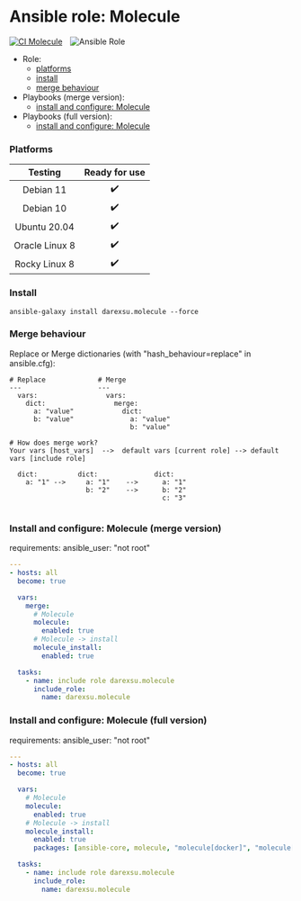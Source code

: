 # Ansible role: Molecule
[![CI Molecule](https://github.com/darexsu/ansible-role-molecule/actions/workflows/ci.yml/badge.svg)](https://github.com/darexsu/ansible-role-molecule/actions/workflows/ci.yml)&emsp;![Ansible Role](https://img.shields.io/ansible/role/d/57358?color=blue&label=downloads)


  - Role:
      - [platforms](#platforms)
      - [install](#install)
      - [merge behaviour](#merge-behaviour)
  - Playbooks (merge version):
      - [install and configure: Molecule](#install-and-configure-molecule-merge-version)
  - Playbooks (full version):
      - [install and configure: Molecule](#install-and-configure-molecule-full-version)

### Platforms

|  Testing         |  Ready for use      |
| :--------------: | :----------------:  |
| Debian 11        |  :heavy_check_mark: |
| Debian 10        |  :heavy_check_mark: |
| Ubuntu 20.04     |  :heavy_check_mark: |
| Oracle Linux 8   |  :heavy_check_mark: |
| Rocky Linux 8    |  :heavy_check_mark: |

### Install

```
ansible-galaxy install darexsu.molecule --force
```

### Merge behaviour

Replace or Merge dictionaries (with "hash_behaviour=replace" in ansible.cfg):
```
# Replace             # Merge
---                   ---
  vars:                 vars:
    dict:                 merge:
      a: "value"            dict: 
      b: "value"              a: "value" 
                              b: "value"

# How does merge work?
Your vars [host_vars]  -->  default vars [current role] --> default vars [include role]
  
  dict:          dict:              dict:
    a: "1" -->     a: "1"    -->      a: "1"
                   b: "2"    -->      b: "2"
                                      c: "3"
    
```

### Install and configure: Molecule (merge version)

requirements: ansible_user: "not root"

```yaml
---
- hosts: all
  become: true

  vars:
    merge:
      # Molecule
      molecule:
        enabled: true
      # Molecule -> install
      molecule_install:
        enabled: true

  tasks:
    - name: include role darexsu.molecule
      include_role:
        name: darexsu.molecule
```
### Install and configure: Molecule (full version)

requirements: ansible_user: "not root"

```yaml
---
- hosts: all
  become: true

  vars:
    # Molecule
    molecule:
      enabled: true
    # Molecule -> install
    molecule_install:
      enabled: true
      packages: [ansible-core, molecule, "molecule[docker]", "molecule[lint]"]

  tasks:
    - name: include role darexsu.molecule
      include_role:
        name: darexsu.molecule
```